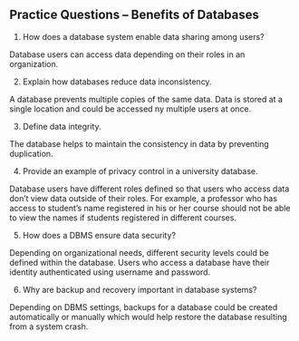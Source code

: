 ## Practice Questions – Benefits of Databases

1. How does a database system enable data sharing among users?

Database users can access data depending on their roles in an organization.

2. Explain how databases reduce data inconsistency.

A database prevents multiple copies of the same data. Data is stored at a single location and could be accessed ny multiple users at once. 


3. Define data integrity.

The database helps to maintain the consistency in data by preventing duplication.

4. Provide an example of privacy control in a university database.

Database users have different roles defined so that users who access data don’t view data outside of their roles. 
For example, a professor who has access to student’s name registered in his or her course should not be able to view the names if students registered in different courses.

5. How does a DBMS ensure data security?

Depending on organizational needs, different security levels could be defined within the database. 
Users who access a database have their identity authenticated using username and password.

6. Why are backup and recovery important in database systems?

Depending on DBMS settings, backups for a database could be created automatically or 
manually which would help restore the database resulting from a system crash.